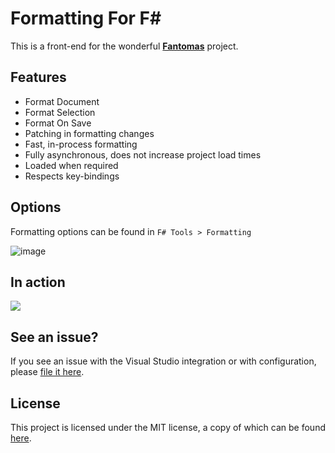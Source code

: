 # Formatting For F# 

This is a front-end for the wonderful [**Fantomas**](https://github.com/fsprojects/fantomas/) project.

## Features

- Format Document
- Format Selection
- Format On Save
- Patching in formatting changes
- Fast, in-process formatting
- Fully asynchronous, does not increase project load times
- Loaded when required
- Respects key-bindings

## Options

Formatting options can be found in `F# Tools > Formatting`

![image](https://user-images.githubusercontent.com/2375486/86393459-bc75d800-bcba-11ea-8619-1acb625eacef.png)

## In action

![](https://user-images.githubusercontent.com/2375486/86392536-3c02a780-bcb9-11ea-8412-7bbf7c164408.gif)

## See an issue?

If you see an issue with the Visual Studio integration or with configuration, please [file it here](https://github.com/deviousasti/fsharp-formatting-for-vs/issues).

## License

This project is licensed under the MIT license, a copy of which can be found [here](src/License.txt).